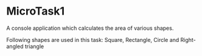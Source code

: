 # MicroTask1

A console application which calculates the area of various shapes.

Following shapes are used in this task: Square, Rectangle, Circle and Right-angled triangle
